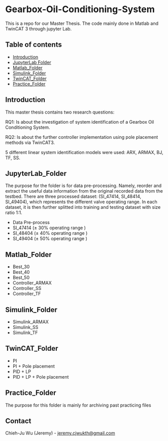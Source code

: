# Gearbox-Oil-Conditioning-System
This is a repo for our Master Thesis. The code mainly done in Matlab and TwinCAT 3 through jupyter Lab.


## Table of contents

<!--ts-->
   * [Introduction](#Introduction)
   * [JupyterLab Folder](#JupyterLab_Folder)
   * [Matlab_Folder](#Matlab_Folder)
   * [Simulink_Folder](#Simulink_Folder)
   * [TwinCAT_Folder](#TwinCAT_Folder)
   * [Practice_Folder](#Practice_Folder)

<!--te-->

<!-- ABOUT THE PROJECT -->
## Introduction
This master thesis contains two research questions:

RQ1: Is about the investigation of system identification of a Gearbox Oil Conditioning System.

RQ2: Is about the further controller implementation using pole placement methods via TwinCAT3.

5 different linear system identification models were used: ARX, ARMAX, BJ, TF, SS.

## JupyterLab_Folder
The purpose for the folder is for data pre-processing. Namely, reorder and extract the useful data information from the original recorded data from the testbed. There are three processed dataset: (SI_47414, SI_48414, SI_49404), which represents the different valve operating range. In each dataset, it is then further splitted into training and testing dataset with size ratio 1:1.
* Data Pre-process
* SI_47414 (± 30% operating range )
* SI_48404 (± 40% operating range )
* SI_49404 (± 50% operating range )

## Matlab_Folder
* Best_30
* Best_40
* Best_50
* Controller_ARMAX
* Controller_SS
* Controller_TF

## Simulink_Folder
* Simulink_ARMAX
* Simulink_SS
* Simulink_TF

## TwinCAT_Folder
* PI
* PI + Pole placement
* PID + LP
* PID + LP + Pole placement

## Practice_Folder
The purpose for this folder is mainly for archiving past practicing files

<!-- CONTACT -->
## Contact

Chieh-Ju Wu (Jeremy) - jeremy.cjwukth@gmail.com
